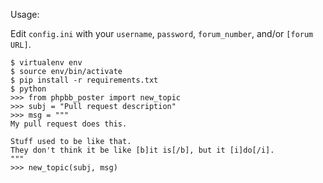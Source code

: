 Usage:

Edit `config.ini` with your `username`, `password`, `forum_number`, and/or `[forum URL]`.

    $ virtualenv env
    $ source env/bin/activate
    $ pip install -r requirements.txt
    $ python
    >>> from phpbb_poster import new_topic
    >>> subj = "Pull request description"
    >>> msg = """
    My pull request does this.

    Stuff used to be like that.
    They don't think it be like [b]it is[/b], but it [i]do[/i].
    """
    >>> new_topic(subj, msg)
